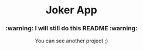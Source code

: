 <h1 align="center">Joker App</h1>

<h3 align="center">:warning: I will still do this README :warning:</h3>
<p align="center">You can see another project ;)</p>
